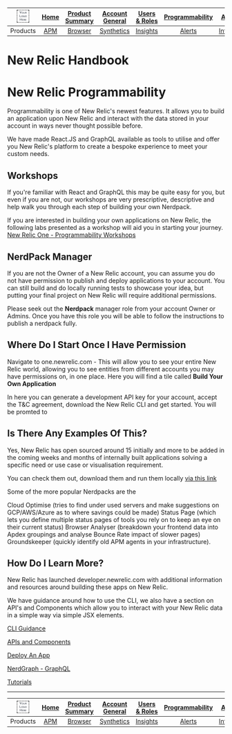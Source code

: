 |<img src="/MD/IMG/logo.png" alt="{MyCompany}" width="50%"> |[Home](/MD/readme.md)	| [Product Summary](/MD/product-summary.md) |[Account General](/MD/Account/Account.md)	| [Users & Roles](/MD/Account/UsersAndRoles.md) | [Programmability](/MD/Account/Programmability.md)	|  [Automation](/MD/Account/Automation.md) | [APM Lambda](/MD/Products/APMLambda.md) |
|:---:	|:---:	|:---:	|:---:	|:---:	|:---:	|:---:	|:---:	|
|Products	|[APM](/MD/Products/APM.md) |[Browser](/MD/Products/Browser.md)| [Synthetics](/MD/Products/Synthetics.md) |[Insights](/MD/Products/Insights.md) |[Alerts](/MD/Products/Alerts.md) | [Infrastructure](/MD/Products/Infrastructure.md) | [Logs](/MD/Products/Logs.md) |

# New Relic Handbook

# New Relic Programmability
Programmability is one of New Relic's newest features. It allows you to build an application upon New Relic and interact with the data stored in your account in ways never thought possible before. 

We have made React.JS and GraphQL available as tools to utilise and offer you New Relic's platform to create a bespoke experience to meet your custom needs. 

## Workshops
If you're familiar with React and GraphQL this may be quite easy for you, but even if you are not, our workshops are very prescriptive, descriptive and help walk you through each step of building your own Nerdpack.

If you are interested in building your own applications on New Relic, the following labs presented as a workshop will aid you in starting your journey.
[New Relic One - Programmability Workshops](https://github.com/newrelic/nr1-workshop)

## NerdPack Manager
If you are not the Owner of a New Relic account, you can assume you do not have permission to publish and deploy applications to your account. You can still build and do locally running tests to showcase your idea, but putting your final project on New Relic will require additional permissions.

Please seek out the **Nerdpack** manager role from your account Owner or Admins. Once you have this role you will be able to follow the instructions to publish a nerdpack fully.

## Where Do I Start Once I Have Permission
Navigate to one.newrelic.com - This will allow you to see your entire New Relic world, allowing you to see entities from different accounts you may have permissions on, in one place. Here you will find a tile called **Build Your Own Application**

In here you can generate a development API key for your account, accept the T&C agreement, download the New Relic CLI and get started. You will be promted to 

## Is There Any Examples Of This?
Yes, New Relic has open sourced around 15 initially and more to be added in the coming weeks and months of internally built applications solving a specific need or use case or visualisation requirement.

You can check them out, download them and run them locally [via this link](https://developer.newrelic.com/open-source/nerdpacks)

Some of the more popular Nerdpacks are the 

Cloud Optimise (tries to find under used servers and make suggestions on GCP/AWS/Azure as to where savings could be made)
Status Page (which lets you define multiple status pages of tools you rely on to keep an eye on their current status)
Browser Analyser (breakdown your frontend data into Apdex groupings and analyse Bounce Rate impact of slower pages)
Groundskeeper (quickly identify old APM agents in your infrastructure). 

## How Do I Learn More?

New Relic has launched developer.newrelic.com with additional information and resources around building these apps on New Relic. 

We have guidance around how to use the CLI, we also have a section on API's and Components which allow you to interact with your New Relic data in a simple way via simple JSX elements. 

[CLI Guidance](https://developer.newrelic.com/build-tools/new-relic-one-applications/cli)

[APIs and Components](https://developer.newrelic.com/client-side-sdk/index.html#components/AutoSizer)

[Deploy An App](https://developer.newrelic.com/build-tools/new-relic-one-applications/publish-deploy)

[NerdGraph - GraphQL](https://api.newrelic.com/graphiql)

[Tutorials](https://developer.newrelic.com/learn)


---

|<img src="/MD/IMG/logo.png" alt="{MyCompany}" width="50%"> |[Home](/MD/readme.md)	| [Product Summary](/MD/product-summary.md) |[Account General](/MD/Account/Account.md)	| [Users & Roles](/MD/Account/UsersAndRoles.md) | [Programmability](/MD/Account/Programmability.md)	|  [Automation](/MD/Account/Automation.md) | [APM Lambda](/MD/Products/APMLambda.md) |
|:---:	|:---:	|:---:	|:---:	|:---:	|:---:	|:---:	|:---:	|
|Products	|[APM](/MD/Products/APM.md) |[Browser](/MD/Products/Browser.md)| [Synthetics](/MD/Products/Synthetics.md) |[Insights](/MD/Products/Insights.md) |[Alerts](/MD/Products/Alerts.md) | [Infrastructure](/MD/Products/Infrastructure.md) | [Logs](/MD/Products/Logs.md) |

